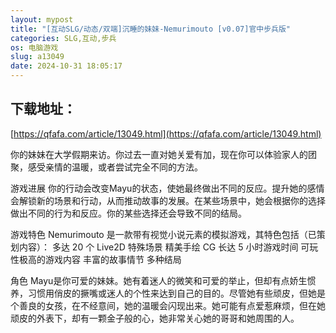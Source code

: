 ```yaml
---
layout: mypost
title: "[互动SLG/动态/双端]沉睡的妹妹-Nemurimouto [v0.07]官中步兵版"
categories: SLG,互动,步兵
os: 电脑游戏
slug: a13049
date: 2024-10-31 18:05:17
---
```


## 下载地址：

[https://qfafa.com/article/13049.html](https://qfafa.com/article/13049.html)

你的妹妹在大学假期来访。你过去一直对她关爱有加，现在你可以体验家人的团聚，感受亲情的温暖，或者尝试完全不同的方法。

游戏进展
你的行动会改变Mayu的状态，使她最终做出不同的反应。提升她的感情会解锁新的场景和行动，从而推动故事的发展。在某些场景中，她会根据你的选择做出不同的行为和反应。你的某些选择还会导致不同的结局。

游戏特色
Nemurimouto 是一款带有视觉小说元素的模拟游戏，其特色包括（已策划内容）：
多达 20 个 Live2D 特殊场景
精美手绘 CG
长达 5 小时游戏时间
可玩性极高的游戏内容
丰富的故事情节
多种结局

角色
Mayu是你可爱的妹妹。她有着迷人的微笑和可爱的举止，但却有点娇生惯养，习惯用俏皮的撅嘴或迷人的个性来达到自己的目的。尽管她有些顽皮，但她是个善良的女孩，在不经意间，她的温暖会闪现出来。她可能有点爱惹麻烦，但在她顽皮的外表下，却有一颗金子般的心，她非常关心她的哥哥和她周围的人。